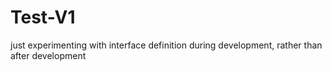 # Test-V1
just experimenting with interface definition during development, rather than after development
